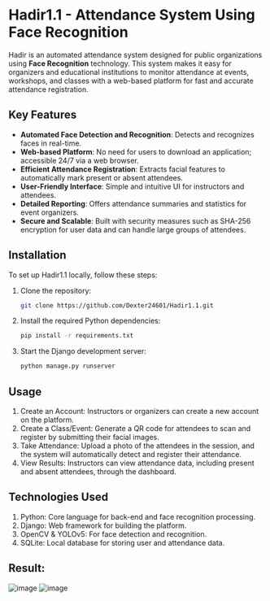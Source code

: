 # Hadir1.1 - Attendance System Using Face Recognition

Hadir is an automated attendance system designed for public organizations using **Face Recognition** technology. This system makes it easy for organizers and educational institutions to monitor attendance at events, workshops, and classes with a web-based platform for fast and accurate attendance registration.

## Key Features

- **Automated Face Detection and Recognition**: Detects and recognizes faces in real-time.
- **Web-based Platform**: No need for users to download an application; accessible 24/7 via a web browser.
- **Efficient Attendance Registration**: Extracts facial features to automatically mark present or absent attendees.
- **User-Friendly Interface**: Simple and intuitive UI for instructors and attendees.
- **Detailed Reporting**: Offers attendance summaries and statistics for event organizers.
- **Secure and Scalable**: Built with security measures such as SHA-256 encryption for user data and can handle large groups of attendees.

## Installation

To set up Hadir1.1 locally, follow these steps:

1. Clone the repository:
   ```bash
   git clone https://github.com/Dexter24601/Hadir1.1.git
2. Install the required Python dependencies:
   ```bash
   pip install -r requirements.txt
3. Start the Django development server:
   ```bash
   python manage.py runserver
## Usage
1. Create an Account: Instructors or organizers can create a new account on the platform.
2. Create a Class/Event: Generate a QR code for attendees to scan and register by submitting their facial images.
3. Take Attendance: Upload a photo of the attendees in the session, and the system will automatically detect and register their attendance.
4. View Results: Instructors can view attendance data, including present and absent attendees, through the dashboard.

## Technologies Used
1. Python: Core language for back-end and face recognition processing.
2. Django: Web framework for building the platform.
3. OpenCV & YOLOv5: For face detection and recognition.
4. SQLite: Local database for storing user and attendance data.

## Result:
![image](https://github.com/user-attachments/assets/5317e452-849f-4035-ad42-2b371f681c55)
![image](https://github.com/user-attachments/assets/355e7bb0-08e5-432c-971d-53b67f1a30be)


